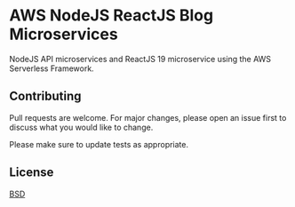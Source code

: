 # AWS NodeJS ReactJS Blog Microservices

NodeJS API microservices and ReactJS 19 microservice using the AWS Serverless Framework.

## Contributing
Pull requests are welcome. For major changes, please open an issue first to discuss what you would like to change.

Please make sure to update tests as appropriate.

## License
[BSD](https://opensource.org/licenses/BSD-3-Clause)
